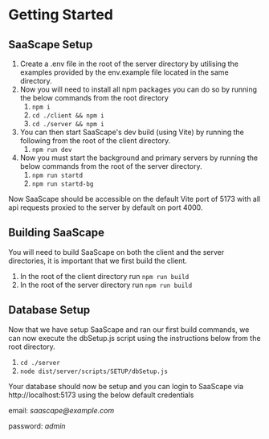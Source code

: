 # Getting Started

## SaaScape Setup

1. Create a .env file in the root of the server directory by utilising the examples provided by the env.example file located in the same directory.
2. Now you will need to install all npm packages you can do so by running the below commands from the root directory
   1. `npm i`&#x20;
   2. `cd ./client && npm i`
   3. `cd ./server && npm i`
3. You can then start SaaScape's dev build (using Vite) by running the following from the root of the client directory.
   1. `npm run dev`
4. Now you must start the background and primary servers by running the below commands from the root of the server directory.
   1. `npm run startd`
   2. `npm run startd-bg`

Now SaaScape should be accessible on the default Vite port of 5173 with all api requests proxied to the server by default on port 4000.

## Building SaaScape

You will need to build SaaScape on both the client and the server directories, it is important that we first build the client.

1. In the root of the client directory run `npm run build`
2. In the root of the server directory run `npm run build`

## Database Setup

Now that we have setup SaaScape and ran our first build commands, we can now execute the dbSetup.js script using the instructions below from the root directory.

1. `cd ./server`
2. `node dist/server/scripts/SETUP/dbSetup.js`

Your database should now be setup and you can login to SaaScape via http://localhost:5173 using the below default credentials

email: _saascape@example.com_

password: _admin_
